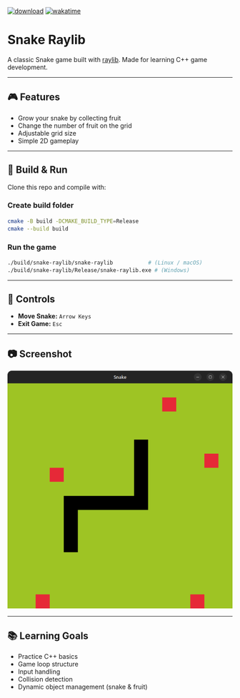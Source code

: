 [![download](https://img.shields.io/badge/downloads-Linux_&_Windows-green
)](https://github.com/Jakooob14/snake-raylib/releases/latest)
[![wakatime](https://wakatime.com/badge/user/018d2399-7da0-4cc1-ab9f-7482a9a3964f/project/e203a984-e558-4555-9002-5a9d0018836b.svg)](https://wakatime.com/badge/user/018d2399-7da0-4cc1-ab9f-7482a9a3964f/project/e203a984-e558-4555-9002-5a9d0018836b)

# Snake Raylib

A classic Snake game built with [raylib](https://www.raylib.com/).
Made for learning C++ game development.

---

## 🎮 Features

* Grow your snake by collecting fruit
* Change the number of fruit on the grid
* Adjustable grid size
* Simple 2D gameplay

---

## 🚀 Build & Run

Clone this repo and compile with:

### Create build folder

```bash
cmake -B build -DCMAKE_BUILD_TYPE=Release
cmake --build build
```

### Run the game

```bash
./build/snake-raylib/snake-raylib           # (Linux / macOS)
./build/snake-raylib/Release/snake-raylib.exe # (Windows)
```

---

## 🎯 Controls

* **Move Snake:** `Arrow Keys`
* **Exit Game:** `Esc`

---

## 📷 Screenshot

![Screenshot](Screenshot1.png)

---

## 📚 Learning Goals

* Practice C++ basics
* Game loop structure
* Input handling
* Collision detection
* Dynamic object management (snake & fruit)
